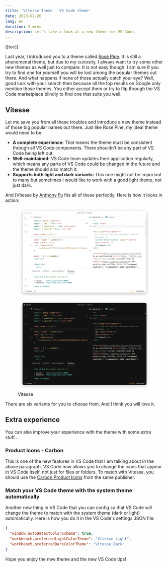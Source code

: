 ```yaml
---
title: 'Vitesse Theme - VS Code theme'
date: 2023-02-26
lang: en
duration: 3 mins
description: Let's take a look at a new theme for VS Code.
---
```


[[toc]]

Last year, I introduced you to a theme called [Rosé Pine](https://vinh.dev/articles/rose-pine). It is still a phenomenal theme, but due to my curiosity, I always want to try some other new themes as well just to compare. It is not easy though. I am sure if you try to find one for yourself you will be lost among the popular themes out there. And what happens if none of those actually catch your eye? Well, good luck with your search then because all the top results on Google only mention those themes. You either accept them or try to flip through the VS Code marketplace blindly to find one that suits you well.

## Vitesse

Let me save you from all these troubles and introduce a new theme instead of those big popular names out there. Just like Rosé Pine, my ideal theme would need to be:

- **A complete experience:** That means the theme must be consistent through all VS Code components. There shouldn’t be any part of VS Code being left out.
- **Well-maintained:** VS Code team updates their application regularly, which means any parts of VS Code could be changed in the future and the theme should also match it.
- **Supports both light and dark variants:** This one might not be important to many but sometimes I would like to work with a good light theme, not just dark.

And [Vitesse by [Anthony Fu](https://marketplace.visualstudio.com/items?itemName=antfu.theme-vitesse) fits all of these perfectly. Here is how it looks in action:

<figure pt-5>
  <div lg:scale-120 md:scale-110>
    <img src="/images/2023/vitesse-light.png" alt="Vitesse Light" img-light />
    <img src="/images/2023/vitesse-dark.png" alt="Vitesse Dark" img-dark />
  </div>
  <figcaption important-mt8 text-center>Vitesse</figcaption>
</figure>

There are six variants for you to choose from. And I think you will love it.

## Extra experience

You can also improve your experience with the theme with some extra stuff...

### Product Icons - Carbon

This is one of the new features in VS Code that I am talking about in the above paragraph. VS Code now allows you to change the icons that appear in VS Code itself, not just for files or folders. To match with Vitesse, you should use the [Carbon Product Icons](https://marketplace.visualstudio.com/items?itemName=antfu.icons-carbon) from the same publisher.

### Match your VS Code theme with the system theme automatically

Another new thing in VS Code that you can config so that VS Code will change the theme to match with the system theme (dark or light) automatically. Here is how you do it in the VS Code's settings JSON file:

```json
{
  "window.autoDetectColorScheme": true,
  "workbench.preferredLightColorTheme": "Vitesse Light",
  "workbench.preferredDarkColorTheme": "Vitesse Dark"
}
```

Hope you enjoy the new theme and the new VS Code tips!

